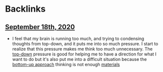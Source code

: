 
# Backlinks
## [September 18th, 2020](<September 18th, 2020.md>)
- I feel that my brain is running too much, and trying to condensing thoughts from top-down, and it puts me into so much pressure. I start to realize that this pressure makes me think too much unnecessary. The [top-down](<top-down.md>) pressure is good for helping me to have a direction for what I want to do but it's also put me into a difficult situation because the [bottom-up approach](<bottom-up approach.md>) thinking is not enough [materials](<materials.md>)


